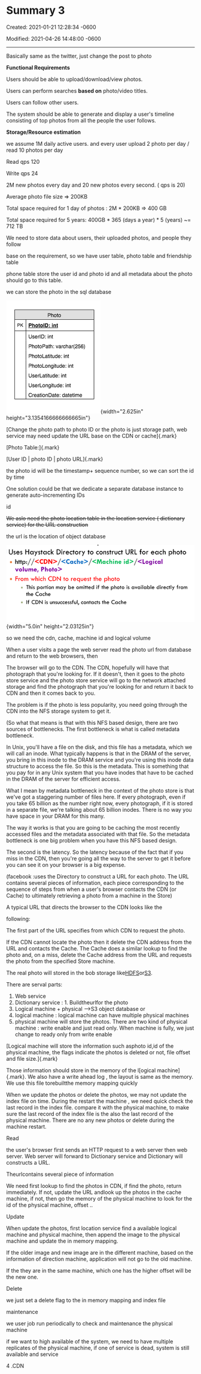 # Summary 3 

Created: 2021-01-21 12:28:34 -0600

Modified: 2021-04-26 14:48:00 -0600

---

Basically same as the twitter, just change the post to photo



**Functional Requirements**

Users should be able to upload/download/view photos.



Users can perform searches **based on** photo/video titles.



Users can follow other users.



The system should be able to generate and display a user's timeline consisting of top photos from all the people the user follows.





**Storage/Resource estimation**



we assume 1M daily active users. and every user upload 2 photo per day / read 10 photos per day



Read qps 120

Write qps 24





2M new photos every day and 20 new photos every second. ( qps is 20)







Average photo file size => 200KB

Total space required for 1 day of photos : 2M * 200KB => 400 GB

Total space required for 5 years: 400GB * 365 (days a year) * 5 (years) ~= 712 TB







We need to store data about users, their uploaded photos, and people they follow





base on the requirement, so we have user table, photo table and friendship table



phone table store the user id and photo id and all metadata about the photo should go to this table.



we can store the photo in the sql database



![Photo PhotolD: int UserlD: int PhotoPath: varchar(256) PhotoLatitude: int PhotoLongitude: int UserLatitude: int UserLongitude: int CreationDate: datetime ](../../media/Twitter-^M-Insgram-Instagram-Summary-3-image1.png){width="2.625in" height="3.1354166666666665in"}

[Change the photo path to photo ID or the photo is just storage path, web service may need update the URL base on the CDN or cache]{.mark}



[Photo Table:]{.mark}

[User ID | photo ID | photo URL]{.mark}





the photo id will be the timestamp+ sequence number, so we can sort the id by time



One solution could be that we dedicate a separate database instance to generate auto-incrementing IDs

id





~~We aslo need the photo location table in the location service ( dictionary service) for the URL construction~~



the url is the location of object database



![](../../media/Twitter-^M-Insgram-Instagram-Summary-3-image2.png){width="5.0in" height="2.03125in"}

so we need the cdn, cache, machine id and logical volume







When a user visits a page the web server read the photo url from database and return to the web browsers, then



The browser will go to the CDN. The CDN, hopefully will have that photograph that you're looking for. If it doesn't, then it goes to the photo store service and the photo store service will go to the network attached storage and find the photograph that you're looking for and return it back to CDN and then it comes back to you.



The problem is if the photo is less popularity, you need going through the CDN into the NFS storage system to get it.



(So what that means is that with this NFS based design, there are two sources of bottlenecks. The first bottleneck is what is called metadata bottleneck.



In Unix, you'll have a file on the disk, and this file has a metadata, which we will call an inode. What typically happens is that in the DRAM of the server, you bring in this inode to the DRAM service and you're using this inode data structure to access the file. So this is the metadata. This is something that you pay for in any Unix system that you have inodes that have to be cached in the DRAM of the server for efficient access.

What I mean by metadata bottleneck in the context of the photo store is that we've got a staggering number of files here. If every photograph, even if you take 65 billion as the number right now, every photograph, if it is stored in a separate file, we're talking about 65 billion inodes. There is no way you have space in your DRAM for this many.

The way it works is that you are going to be caching the most recently accessed files and the metadata associated with that file. So the metadata bottleneck is one big problem when you have this NFS based design.

The second is the latency. So the latency because of the fact that if you miss in the CDN, then you're going all the way to the server to get it before you can see it on your browser is a big expense.



(facebook :uses the Directory to construct a URL for each photo. The URL contains several pieces of information, each piece corresponding to the sequence of steps from when a user's browser contacts the CDN (or Cache) to ultimately retrieving a photo from a machine in the Store)







A typical URL that directs the browser to the CDN looks like the

following:



The first part of the URL specifies from which CDN to request the photo.

If the CDN cannot locate the photo then it delete the CDN address from the URL and contacts the Cache. The Cache does a similar lookup to find the photo and, on a miss, delete the Cache address from the URL and requests the photo from the specified Store machine.









The real photo will stored in the bob storage like[HDFS](https://en.wikipedia.org/wiki/Apache_Hadoop)or[S3](https://en.wikipedia.org/wiki/Amazon_S3).



There are serval parts:



1.  Web service
2.  Dictionary service : 1. Buildtheurlfor the photo
3.  Logical machine + physical -->S3 object database or
4.  logical machine : logical machine can have multiple physical machines
5.  physical machine will store the photos. There are two kind of physical machine : write enable and just read only. When machine is fully, we just change to ready only from write enable







[Logical machine will store the information such asphoto id,id of the physical machine, the flags indicate the photos is deleted or not, file offset and file size.]{.mark}



Those information should store in the memory of the l[ogical machine]{.mark}. We also have a write ahead log , the layout is same as the memory. We use this file torebuiltthe memory mapping quickly



When we update the photos or delete the photos, we may not update the index file on time. During the restart the machine , we need quick check the last record in the index file. compare it with the physical machine, to make sure the last record of the index file is the also the last record of the physical machine. There are no any new photos or delete during the machine restart.





Read



the user's browser first sends an HTTP request to a web server then web server. Web server will forward to Dictionary service and Dictionary will constructs a URL.



Theurlcontains several piece of information



We need first lookup to find the photos in CDN, if find the photo, return immediately. If not, update the URL andlook up the photos in the cache machine, if not, then go the memory of the physical machine to look for the id of the physical machine, offset ..





Update

When update the photos, first location service find a available logical machine and physical machine, then append the image to the physical machine and update the in memory mapping.



If the older image and new image are in the different machine, based on the information of direction machine, application will not go to the old machine.



If the they are in the same machine, which one has the higher offset will be the new one.



Delete



we just set a delete flag to the in memory mapping and index file

maintenance



we user job run periodically to check and maintenance the physical machine





if we want to high available of the system, we need to have multiple replicates of the physical machine, if one of service is dead, system is still available and service





4 .CDN


